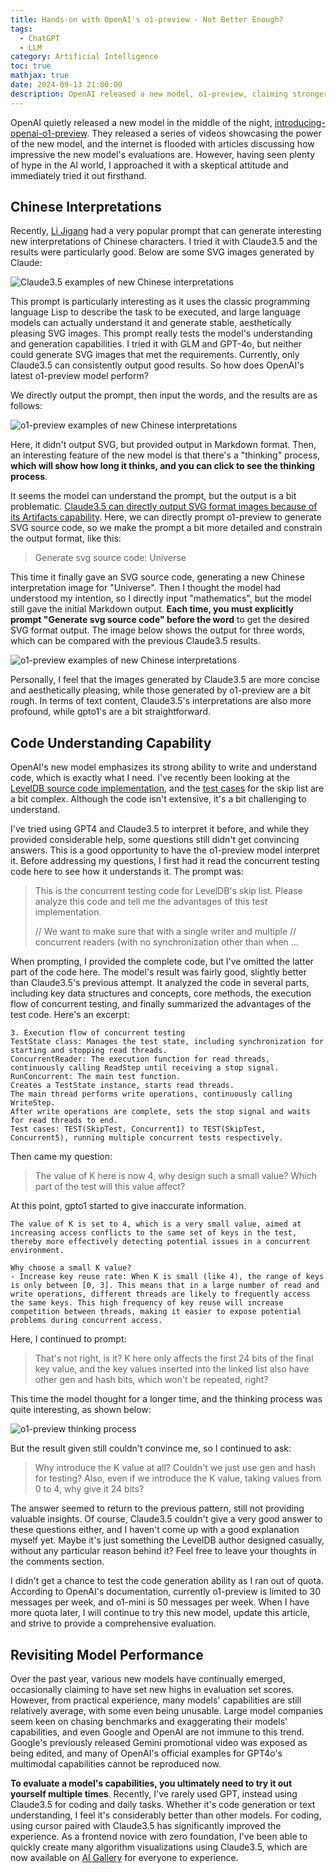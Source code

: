 ```yaml
---
title: Hands-on with OpenAI's o1-preview - Not Better Enough?
tags:
  - ChatGPT
  - LLM
category: Artificial Intelligence
toc: true
mathjax: true
date: 2024-09-13 21:00:00
description: OpenAI released a new model, o1-preview, claiming stronger code generation and understanding capabilities, with various evaluations showing good results. I immediately tried the new model, including using the popular prompt for generating SVGs with new Chinese interpretations, as well as explaining LevelDB code. Overall, the new o1-preview model shows improvement, but hasn't created a generational gap.
---
```


OpenAI quietly released a new model in the middle of the night, [introducing-openai-o1-preview](https://openai.com/index/introducing-openai-o1-preview/). They released a series of videos showcasing the power of the new model, and the internet is flooded with articles discussing how impressive the new model's evaluations are. However, having seen plenty of hype in the AI world, I approached it with a skeptical attitude and immediately tried it out firsthand.

## Chinese Interpretations

Recently, [Li Jigang](https://www.lijigang.com/) had a very popular prompt that can generate interesting new interpretations of Chinese characters. I tried it with Claude3.5 and the results were particularly good. Below are some SVG images generated by Claude:

![Claude3.5 examples of new Chinese interpretations](https://slefboot-1251736664.file.myqcloud.com/20240913_gpto1_hands_on_claude35_demo.png)

<!-- more -->

This prompt is particularly interesting as it uses the classic programming language Lisp to describe the task to be executed, and large language models can actually understand it and generate stable, aesthetically pleasing SVG images. This prompt really tests the model's understanding and generation capabilities. I tried it with GLM and GPT-4o, but neither could generate SVG images that met the requirements. Currently, only Claude3.5 can consistently output good results. So how does OpenAI's latest o1-preview model perform?

We directly output the prompt, then input the words, and the results are as follows:

![o1-preview examples of new Chinese interpretations](https://slefboot-1251736664.file.myqcloud.com/20240913_gpto1_hands_on_preview.png)

Here, it didn't output SVG, but provided output in Markdown format. Then, an interesting feature of the new model is that there's a "thinking" process, **which will show how long it thinks, and you can click to see the thinking process**.

It seems the model can understand the prompt, but the output is a bit problematic. [Claude3.5 can directly output SVG format images because of its Artifacts capability](https://selfboot.cn/en/2024/06/22/claude35_artifacts/). Here, we can directly prompt o1-preview to generate SVG source code, so we make the prompt a bit more detailed and constrain the output format, like this:

> Generate svg source code: Universe

This time it finally gave an SVG source code, generating a new Chinese interpretation image for "Universe". Then I thought the model had understood my intention, so I directly input "mathematics", but the model still gave the initial Markdown output. **Each time, you must explicitly prompt "Generate svg source code" before the word** to get the desired SVG format output. The image below shows the output for three words, which can be compared with the previous Claude3.5 results.

![o1-preview examples of new Chinese interpretations](https://slefboot-1251736664.file.myqcloud.com/20240913_gpto1_hands_on_demo2.png)

Personally, I feel that the images generated by Claude3.5 are more concise and aesthetically pleasing, while those generated by o1-preview are a bit rough. In terms of text content, Claude3.5's interpretations are also more profound, while gpto1's are a bit straightforward.

## Code Understanding Capability

OpenAI's new model emphasizes its strong ability to write and understand code, which is exactly what I need. I've recently been looking at the [LevelDB source code implementation](https://selfboot.cn/en/tags/leveldb/), and the [test cases](https://github.com/google/leveldb/blob/main/db/skiplist_test.cc) for the skip list are a bit complex. Although the code isn't extensive, it's a bit challenging to understand.

I've tried using GPT4 and Claude3.5 to interpret it before, and while they provided considerable help, some questions still didn't get convincing answers. This is a good opportunity to have the o1-preview model interpret it. Before addressing my questions, I first had it read the concurrent testing code here to see how it understands it. The prompt was:

> This is the concurrent testing code for LevelDB's skip list. Please analyze this code and tell me the advantages of this test implementation.
> 
> // We want to make sure that with a single writer and multiple
> // concurrent readers (with no synchronization other than when 
> ...

When prompting, I provided the complete code, but I've omitted the latter part of the code here. The model's result was fairly good, slightly better than Claude3.5's previous attempt. It analyzed the code in several parts, including key data structures and concepts, core methods, the execution flow of concurrent testing, and finally summarized the advantages of the test code. Here's an excerpt:

```
3. Execution flow of concurrent testing
TestState class: Manages the test state, including synchronization for starting and stopping read threads.
ConcurrentReader: The execution function for read threads, continuously calling ReadStep until receiving a stop signal.
RunConcurrent: The main test function.
Creates a TestState instance, starts read threads.
The main thread performs write operations, continuously calling WriteStep.
After write operations are complete, sets the stop signal and waits for read threads to end.
Test cases: TEST(SkipTest, Concurrent1) to TEST(SkipTest, Concurrent5), running multiple concurrent tests respectively.
```

Then came my question:

> The value of K here is now 4, why design such a small value? Which part of the test will this value affect?

At this point, gpto1 started to give inaccurate information.

```
The value of K is set to 4, which is a very small value, aimed at increasing access conflicts to the same set of keys in the test, thereby more effectively detecting potential issues in a concurrent environment.

Why choose a small K value?
- Increase key reuse rate: When K is small (like 4), the range of keys is only between [0, 3]. This means that in a large number of read and write operations, different threads are likely to frequently access the same keys. This high frequency of key reuse will increase competition between threads, making it easier to expose potential problems during concurrent access.
```

Here, I continued to prompt:

> That's not right, is it? K here only affects the first 24 bits of the final key value, and the key values inserted into the linked list also have other gen and hash bits, which won't be repeated, right?

This time the model thought for a longer time, and the thinking process was quite interesting, as shown below:

![o1-preview thinking process](https://slefboot-1251736664.file.myqcloud.com/20240913_gpto1_hands_on_leveldb_case.png)

But the result given still couldn't convince me, so I continued to ask:

> Why introduce the K value at all? Couldn't we just use gen and hash for testing?
> Also, even if we introduce the K value, taking values from 0 to 4, why give it 24 bits?

The answer seemed to return to the previous pattern, still not providing valuable insights. Of course, Claude3.5 couldn't give a very good answer to these questions either, and I haven't come up with a good explanation myself yet. Maybe it's just something the LevelDB author designed casually, without any particular reason behind it? Feel free to leave your thoughts in the comments section.

I didn't get a chance to test the code generation ability as I ran out of quota. According to OpenAI's documentation, currently o1-preview is limited to 30 messages per week, and o1-mini is 50 messages per week. When I have more quota later, I will continue to try this new model, update this article, and strive to provide a comprehensive evaluation.

## Revisiting Model Performance

Over the past year, various new models have continually emerged, occasionally claiming to have set new highs in evaluation set scores. However, from practical experience, many models' capabilities are still relatively average, with some even being unusable. Large model companies seem keen on chasing benchmarks and exaggerating their models' capabilities, and even Google and OpenAI are not immune to this trend. Google's previously released Gemini promotional video was exposed as being edited, and many of OpenAI's official examples for GPT4o's multimodal capabilities cannot be reproduced now.

**To evaluate a model's capabilities, you ultimately need to try it out yourself multiple times**. Recently, I've rarely used GPT, instead using Claude3.5 for coding and daily tasks. Whether it's code generation or text understanding, I feel it's considerably better than other models. For coding, using cursor paired with Claude3.5 has significantly improved the experience. As a frontend novice with zero foundation, I've been able to quickly create many algorithm visualizations using Claude3.5, which are now available on [AI Gallery](http://gallery.selfboot.cn/) for everyone to experience.